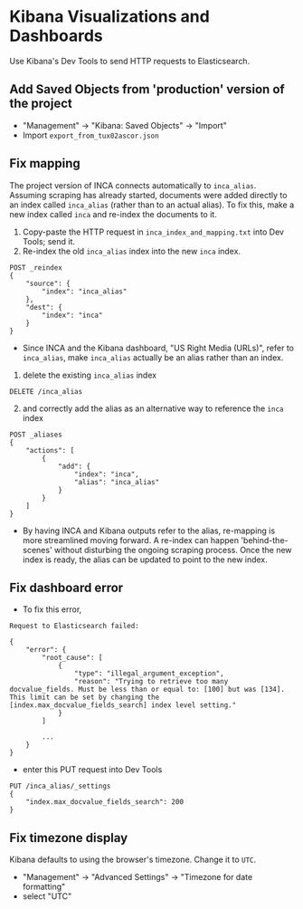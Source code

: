 # Kibana Visualizations and Dashboards

Use Kibana's Dev Tools to send HTTP requests to Elasticsearch.

## Add Saved Objects from 'production' version of the project
- "Management" -> "Kibana: Saved Objects" -> "Import"
- Import `export_from_tux02ascor.json`

## Fix mapping

The project version of INCA connects automatically to `inca_alias`. Assuming scraping has already started, documents were added directly to an index called `inca_alias` (rather than to an actual alias).
To fix this, make a new index called `inca` and re-index the documents to it.
1. Copy-paste the HTTP request in `inca_index_and_mapping.txt` into Dev Tools; send it.
2. Re-index the old `inca_alias` index into the new `inca` index.

```
POST _reindex
{
    "source": {
        "index": "inca_alias"
    },
    "dest": {
        "index": "inca"
    }
}
```
- Since INCA and the Kibana dashboard, "US Right Media (URLs)", refer to `inca_alias`, make `inca_alias` actually be an alias rather than an index.
1. delete the existing `inca_alias` index
```
DELETE /inca_alias
```
2.  and correctly add the alias as an alternative way to reference the `inca` index
```
POST _aliases
{
    "actions": [
        {
            "add": {
                "index": "inca",
                "alias": "inca_alias"
            }
        }
    ]
}
```

- By having INCA and Kibana outputs refer to the alias, re-mapping is more streamlined moving forward. A re-index can happen 'behind-the-scenes' without disturbing the ongoing scraping process. Once the new index is ready, the alias can be updated to point to the new index.

## Fix dashboard error
- To fix this error,
```
Request to Elasticsearch failed:

{
    "error": {
        "root_cause": [
            {
                "type": "illegal_argument_exception",
                "reason": "Trying to retrieve too many docvalue_fields. Must be less than or equal to: [100] but was [134]. This limit can be set by changing the [index.max_docvalue_fields_search] index level setting."
            }
        ]

        ...
    }
}

```

- enter this PUT request into Dev Tools
```
PUT /inca_alias/_settings
{
    "index.max_docvalue_fields_search": 200
}
```


## Fix timezone display

Kibana defaults to using the browser's timezone. Change it to `UTC`.
- "Management" -> "Advanced Settings" -> "Timezone for date formatting"
- select "UTC"